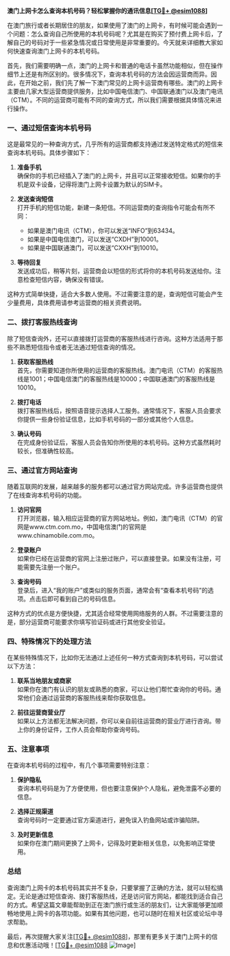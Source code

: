 **澳门上网卡怎么查询本机号码？轻松掌握你的通讯信息[[TG💪+ @esim1088](https://t.me/s/esim1088)]**

在澳门旅行或者长期居住的朋友，如果使用了澳门的上网卡，有时候可能会遇到一个问题：怎么查询自己所使用的本机号码呢？尤其是在购买了预付费上网卡后，了解自己的号码对于一些紧急情况或日常使用是非常重要的。今天就来详细教大家如何快速查询澳门上网卡的本机号码。

首先，我们需要明确一点，澳门的上网卡和普通的电话卡虽然功能相似，但在操作细节上还是有所区别的。很多情况下，查询本机号码的方法会因运营商而异。因此，在开始之前，我们先了解一下澳门常见的上网卡运营商有哪些。澳门的上网卡主要由几家大型运营商提供服务，比如中国电信澳门、中国联通澳门以及澳门电讯（CTM）。不同的运营商可能有不同的查询方式，所以我们需要根据具体情况来进行操作。

### **一、通过短信查询本机号码**

这是最常见的一种查询方式，几乎所有的运营商都支持通过发送特定格式的短信来查询本机号码。具体步骤如下：

1. **准备手机**  
   确保你的手机已经插入了澳门的上网卡，并且可以正常接收短信。如果你的手机是双卡设备，记得将澳门上网卡设置为默认的SIM卡。

2. **发送查询短信**  
   打开手机的短信功能，新建一条短信。不同运营商的查询指令可能会有所不同：
   - 如果是澳门电讯（CTM），你可以发送“INFO”到63434。
   - 如果是中国电信澳门，可以发送“CXDH”到10001。
   - 如果是中国联通澳门，可以发送“CXXH”到10010。

3. **等待回复**  
   发送成功后，稍等片刻，运营商会以短信的形式将你的本机号码发送给你。注意检查短信内容，确保没有错误。

这种方式简单快捷，适合大多数人使用。不过需要注意的是，查询短信可能会产生少量费用，具体费用请参考运营商的相关资费说明。

### **二、拨打客服热线查询**

除了短信查询外，还可以直接拨打运营商的客服热线进行咨询。这种方法适用于那些不熟悉短信指令或者无法通过短信查询的情况。

1. **获取客服热线**  
   首先，你需要知道你所使用的运营商的客服热线。澳门电讯（CTM）的客服热线是1001；中国电信澳门的客服热线是10000；中国联通澳门的客服热线是10010。

2. **拨打电话**  
   拨打客服热线后，按照语音提示选择人工服务。通常情况下，客服人员会要求你提供一些身份验证信息，比如手机号码的一部分或其他个人信息。

3. **确认号码**  
   在完成身份验证后，客服人员会告知你所使用的本机号码。这种方式虽然耗时较长，但准确性较高。

### **三、通过官方网站查询**

随着互联网的发展，越来越多的服务都可以通过官方网站完成。许多运营商也提供了在线查询本机号码的功能。

1. **访问官网**  
   打开浏览器，输入相应运营商的官方网站地址。例如，澳门电讯（CTM）的官网是www.ctm.com.mo，中国电信澳门的官网是www.chinamobile.com.mo。

2. **登录账户**  
   如果你已经在运营商的官网上注册过账户，可以直接登录。如果没有注册，可能需要先注册一个账户。

3. **查询号码**  
   登录后，进入“我的账户”或类似的服务页面，通常会有“查看本机号码”的选项。点击后即可看到自己的号码信息。

这种方式的优点是方便快捷，尤其适合经常使用网络服务的人群。不过需要注意的是，部分运营商可能要求你填写验证码或进行其他安全验证。

### **四、特殊情况下的处理方法**

在某些特殊情况下，比如你无法通过上述任何一种方式查询到本机号码，可以尝试以下方法：

1. **联系当地朋友或商家**  
   如果你在澳门有认识的朋友或熟悉的商家，可以让他们帮忙查询你的号码。通常他们会通过运营商的客服热线来帮你获取信息。

2. **前往运营商营业厅**  
   如果以上方法都无法解决问题，你可以亲自前往运营商的营业厅进行咨询。带上你的身份证件，工作人员会帮助你查询号码。

### **五、注意事项**

在查询本机号码的过程中，有几个事项需要特别注意：

1. **保护隐私**  
   查询本机号码是为了方便使用，但也要注意保护个人隐私，避免泄露不必要的信息。

2. **选择正规渠道**  
   查询号码时一定要通过官方渠道进行，避免误入钓鱼网站或诈骗陷阱。

3. **及时更新信息**  
   如果你在澳门期间更换了上网卡，记得及时更新相关信息，以免影响正常使用。

### **总结**

查询澳门上网卡的本机号码其实并不复杂，只要掌握了正确的方法，就可以轻松搞定。无论是通过短信查询、拨打客服热线，还是访问官方网站，都能找到适合自己的方式。希望这篇文章能帮助到正在澳门旅行或生活的朋友们，让大家能够更加顺畅地使用上网卡的各项功能。如果有其他问题，也可以随时在相关社区或论坛中寻求帮助。

最后，再次提醒大家关注[[TG💪+ @esim1088](https://t.me/s/esim1088)]，那里有更多关于澳门上网卡的信息和优惠活动哦！[[TG💪+ @esim1088](https://t.me/s/esim1088) ![Image](https://i.postimg.cc/4NQfJmqS/Snipaste-2025-05-13-00-14-12.png)]